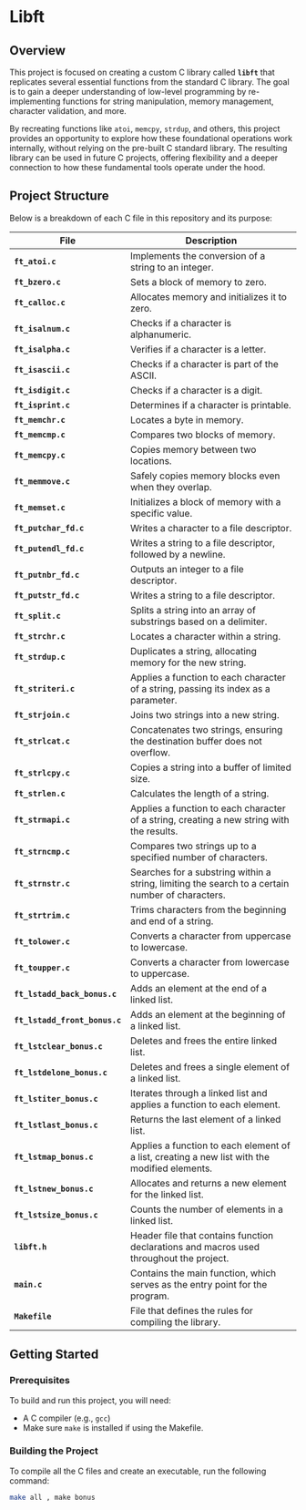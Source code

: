 # Libft

## Overview

This project is focused on creating a custom C library called **`libft`** that replicates several essential functions from the standard C library. The goal is to gain a deeper understanding of low-level programming by re-implementing functions for string manipulation, memory management, character validation, and more. 

By recreating functions like `atoi`, `memcpy`, `strdup`, and others, this project provides an opportunity to explore how these foundational operations work internally, without relying on the pre-built C standard library. The resulting library can be used in future C projects, offering flexibility and a deeper connection to how these fundamental tools operate under the hood.


## Project Structure

Below is a breakdown of each C file in this repository and its purpose:

| File                        | Description                                                                                              |
|-----------------------------|----------------------------------------------------------------------------------------------------------|
| **`ft_atoi.c`**              | Implements the conversion of a string to an integer.                            |
| **`ft_bzero.c`**             | Sets a block of memory to zero.                                       |
| **`ft_calloc.c`**            | Allocates memory and initializes it to zero.                 |
| **`ft_isalnum.c`**           | Checks if a character is alphanumeric.                                       |
| **`ft_isalpha.c`**           | Verifies if a character is a letter.                                         |
| **`ft_isascii.c`**           | Checks if a character is part of the ASCII.                               |
| **`ft_isdigit.c`**           | Checks if a character is a digit.                                     |
| **`ft_isprint.c`**           | Determines if a character is printable.                                                   |
| **`ft_memchr.c`**            | Locates a byte in memory.                                                     |
| **`ft_memcmp.c`**            | Compares two blocks of memory.                                                 |
| **`ft_memcpy.c`**            | Copies memory between two locations.                                                       |
| **`ft_memmove.c`**           | Safely copies memory blocks even when they overlap.                                       |
| **`ft_memset.c`**            | Initializes a block of memory with a specific value.                                   |
| **`ft_putchar_fd.c`**        | Writes a character to a file descriptor.                                                                  |
| **`ft_putendl_fd.c`**        | Writes a string to a file descriptor, followed by a newline.                                              |
| **`ft_putnbr_fd.c`**         | Outputs an integer to a file descriptor.                                                                  |
| **`ft_putstr_fd.c`**         | Writes a string to a file descriptor.                                                                     |
| **`ft_split.c`**             | Splits a string into an array of substrings based on a delimiter.                                         |
| **`ft_strchr.c`**            | Locates a character within a string.                                          |
| **`ft_strdup.c`**            | Duplicates a string, allocating memory for the new string.                                 |
| **`ft_striteri.c`**          | Applies a function to each character of a string, passing its index as a parameter.                       |
| **`ft_strjoin.c`**           | Joins two strings into a new string.                                         |
| **`ft_strlcat.c`**           | Concatenates two strings, ensuring the destination buffer does not overflow.                              |
| **`ft_strlcpy.c`**           | Copies a string into a buffer of limited size.                                            |
| **`ft_strlen.c`**            | Calculates the length of a string.                                                         |
| **`ft_strmapi.c`**           | Applies a function to each character of a string, creating a new string with the results.                 |
| **`ft_strncmp.c`**           | Compares two strings up to a specified number of characters.                              |
| **`ft_strnstr.c`**           | Searches for a substring within a string, limiting the search to a certain number of characters.          |
| **`ft_strtrim.c`**           | Trims characters from the beginning and end of a string.                                  |
| **`ft_tolower.c`**           | Converts a character from uppercase to lowercase.                                         |
| **`ft_toupper.c`**           | Converts a character from lowercase to uppercase.                                         |
| **`ft_lstadd_back_bonus.c`** | Adds an element at the end of a linked list.                                  |
| **`ft_lstadd_front_bonus.c`**| Adds an element at the beginning of a linked list.                           |
| **`ft_lstclear_bonus.c`**    | Deletes and frees the entire linked list.                                        |
| **`ft_lstdelone_bonus.c`**   | Deletes and frees a single element of a linked list.                            |
| **`ft_lstiter_bonus.c`**     | Iterates through a linked list and applies a function to each element.            |
| **`ft_lstlast_bonus.c`**     | Returns the last element of a linked list.                                        |
| **`ft_lstmap_bonus.c`**      | Applies a function to each element of a list, creating a new list with the modified elements.|
| **`ft_lstnew_bonus.c`**      | Allocates and returns a new element for the linked list.                           |
| **`ft_lstsize_bonus.c`**     | Counts the number of elements in a linked list.                                   |
| **`libft.h`**                | Header file that contains function declarations and macros used throughout the project.                   |
| **`main.c`**                 | Contains the main function, which serves as the entry point for the program.                              |
| **`Makefile`**               | File that defines the rules for compiling the library.                                                    |




## Getting Started

### Prerequisites

To build and run this project, you will need:

- A C compiler (e.g., `gcc`)
- Make sure `make` is installed if using the Makefile.

### Building the Project

To compile all the C files and create an executable, run the following command:

```bash
make all , make bonus 